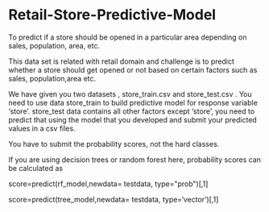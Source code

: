 # Retail-Store-Predictive-Model
To predict if a store should be opened in a particular area depending on sales, population, area, etc.

This data set is related with retail domain and challenge is to predict whether a store should get opened or not based on certain factors such as sales, population,area etc.

We have given you two datasets , store_train.csv and store_test.csv . You need to use data store_train to build predictive model for response variable ‘store’. store_test data contains all other factors except ‘store’, you need to predict that using the model that you developed and submit your predicted values in a csv files.

You have to submit the probability scores, not the hard classes.

If you are using decision trees or random forest here, probability scores can be calculated as

score=predict(rf_model,newdata= testdata, type="prob")[,1]

score=predict(tree_model,newdata= testdata, type=‘vector’)[,1]
